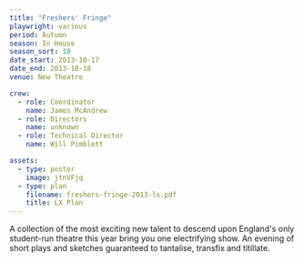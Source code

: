 ```yaml
---
title: "Freshers' Fringe"
playwright: various
period: Autumn
season: In House
season_sort: 10
date_start: 2013-10-17
date_end: 2013-10-18
venue: New Theatre

crew:
  - role: Coordinator
    name: James McAndrew
  - role: Directors
    name: unknown
  - role: Technical Director
    name: Will Pimblett

assets:
  - type: poster
    image: jtnVFjq
  - type: plan
    filename: freshers-fringe-2013-lx.pdf
    title: LX Plan
---
```


A collection of the most exciting new talent to descend upon England's only student-run theatre this year bring you one electrifying show. An evening of short plays and sketches guaranteed to tantalise, transfix and titillate.
